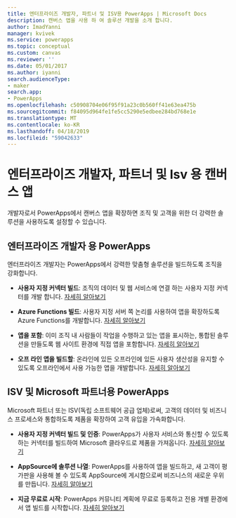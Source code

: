 ```yaml
---
title: 엔터프라이즈 개발자, 파트너 및 ISV용 PowerApps | Microsoft Docs
description: 캔버스 앱을 사용 하 여 솔루션 개발을 소개 합니다.
author: ImadYanni
manager: kvivek
ms.service: powerapps
ms.topic: conceptual
ms.custom: canvas
ms.reviewer: ''
ms.date: 05/01/2017
ms.author: iyanni
search.audienceType:
- maker
search.app:
- PowerApps
ms.openlocfilehash: c50908704e06f95f91a23c0b560ff41e63ea475b
ms.sourcegitcommit: f84095d964fe1fe5cc5290e5edbee284bd768e1e
ms.translationtype: MT
ms.contentlocale: ko-KR
ms.lasthandoff: 04/18/2019
ms.locfileid: "59042633"
---
```

# <a name="canvas-apps-for-enterprise-developers-partners-and-isvs"></a>엔터프라이즈 개발자, 파트너 및 Isv 용 캔버스 앱

개발자로서 PowerApps에서 캔버스 앱을 확장하면 조직 및 고객을 위한 더 강력한 솔루션을 사용하도록 설정할 수 있습니다.

## <a name="powerapps-for-enterprise-developers"></a>엔터프라이즈 개발자 용 PowerApps

엔터프라이즈 개발자는 PowerApps에서 강력한 맞춤형 솔루션을 빌드하도록 조직을 강화합니다.

- **사용자 지정 커넥터 빌드**: 조직의 데이터 및 웹 서비스에 연결 하는 사용자 지정 커넥터를 개발 합니다. [자세히 알아보기](https://docs.microsoft.com/connectors/custom-connectors/)

- **Azure Functions 빌드**: 사용자 지정 서버 쪽 논리를 사용하여 앱을 확장하도록 Azure Functions를 개발합니다. [자세히 알아보기](https://docs.microsoft.com/azure/azure-functions/functions-powerapps-scenario)

- **앱을 포함**: 이미 조직 내 사람들이 작업을 수행하고 있는 앱을 표시하는, 통합된 솔루션을 만들도록 웹 사이트 환경에 직접 앱을 포함합니다. [자세히 알아보기](embed-apps-dev.md)

- **오프 라인 앱을 빌드할**: 온라인에 있든 오프라인에 있든 사용자 생산성을 유지할 수 있도록 오프라인에서 사용 가능한 앱을 개발합니다. [자세히 알아보기](offline-apps.md)

## <a name="powerapps-for-isvs-and-microsoft-partners"></a>ISV 및 Microsoft 파트너용 PowerApps

Microsoft 파트너 또는 ISV(독립 소프트웨어 공급 업체)로써, 고객의 데이터 및 비즈니스 프로세스와 통합하도록 제품을 확장하여 고객 유입을 가속화합니다.

- **사용자 지정 커넥터 빌드 및 인증**: PowerApps가 사용자 서비스와 통신할 수 있도록 하는 커넥터를 빌드하여 Microsoft 클라우드로 제품을 가져옵니다. [자세히 알아보기](https://docs.microsoft.com/connectors/custom-connectors/submit-certification)

- **AppSource에 솔루션 나열**: PowerApps를 사용하여 앱을 빌드하고, 새 고객이 평가판을 사용해 볼 수 있도록 AppSource에 게시함으로써 비즈니스의 새로운 우위를 만듭니다. [자세히 알아보기](dev-appsource-test-drive.md)

- **지금 무료로 시작**: PowerApps 커뮤니티 계획에 무료로 등록하고 전용 개별 환경에서 앱 빌드를 시작합니다. [자세히 알아보기](../dev-community-plan.md)
